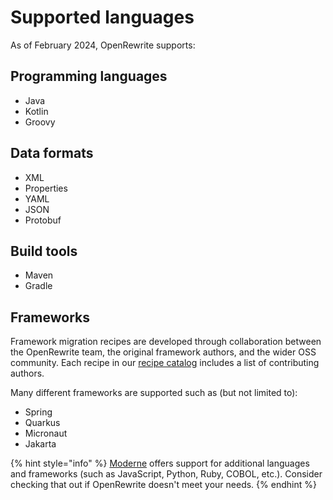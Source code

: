 # Supported languages

As of February 2024, OpenRewrite supports:

## Programming languages

* Java
* Kotlin
* Groovy

## Data formats

* XML
* Properties
* YAML
* JSON
* Protobuf

## Build tools

* Maven
* Gradle

## Frameworks

Framework migration recipes are developed through collaboration between the OpenRewrite team, the original framework authors, and the wider OSS community. Each recipe in our [recipe catalog](https://docs.openrewrite.org/recipes) includes a list of contributing authors.

Many different frameworks are supported such as (but not limited to):

* Spring
* Quarkus
* Micronaut
* Jakarta

{% hint style="info" %}
[Moderne](https://docs.moderne.io/) offers support for additional languages and frameworks (such as JavaScript, Python, Ruby, COBOL, etc.). Consider checking that out if OpenRewrite doesn't meet your needs.
{% endhint %}
